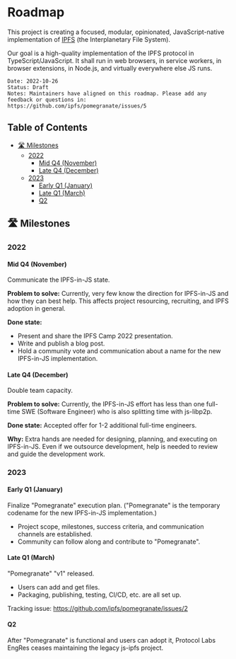 # Roadmap <!-- omit in toc -->

This project is creating a focused, modular, opinionated, JavaScript-native implementation of [IPFS](https://ipfs.tech/) (the Interplanetary File System).

Our goal is a high-quality implementation of the IPFS protocol in TypeScript/JavaScript. It shall run in web browsers, in service workers, in browser extensions, in Node.js, and virtually everywhere else JS runs.

```
Date: 2022-10-26
Status: Draft
Notes: Maintainers have aligned on this roadmap. Please add any feedback or questions in:
https://github.com/ipfs/pomegranate/issues/5
```

## Table of Contents <!-- omit in toc -->

- [🛣️ Milestones](#️-milestones)
  - [2022](#2022)
    - [Mid Q4 (November)](#mid-q4-november)
    - [Late Q4 (December)](#late-q4-december)
  - [2023](#2023)
    - [Early Q1 (January)](#early-q1-january)
    - [Late Q1 (March)](#late-q1-march)
    - [Q2](#q2)

## 🛣️ Milestones
### 2022

#### Mid Q4 (November)

Communicate the IPFS-in-JS state.

**Problem to solve:** Currently, very few know the direction for IPFS-in-JS and how they can best help. This affects project resourcing, recruiting, and IPFS adoption in general.

**Done state:**
- Present and share the IPFS Camp 2022 presentation.
- Write and publish a blog post.
- Hold a community vote and communication about a name for the new IPFS-in-JS implementation.

#### Late Q4 (December)

Double team capacity.

**Problem to solve:** Currently, the IPFS-in-JS effort has less than one full-time SWE (Software Engineer) who is also splitting time with js-libp2p.

**Done state:** Accepted offer for 1-2 additional full-time engineers.

**Why:** Extra hands are needed for designing, planning, and executing on IPFS-in-JS. Even if we outsource development, help is needed to review and guide the development work.

### 2023

#### Early Q1 (January)

Finalize "Pomegranate" execution plan. ("Pomegranate" is the temporary codename for the new IPFS-in-JS implementation.)

- Project scope, milestones, success criteria, and communication channels are established.
- Community can follow along and contribute to "Pomegranate".

#### Late Q1 (March)

"Pomegranate" "v1" released.

- Users can add and get files.
- Packaging, publishing, testing, CI/CD, etc. are all set up.

Tracking issue: https://github.com/ipfs/pomegranate/issues/2

#### Q2

After "Pomegranate" is functional and users can adopt it, Protocol Labs EngRes ceases maintaining the legacy js-ipfs project.
